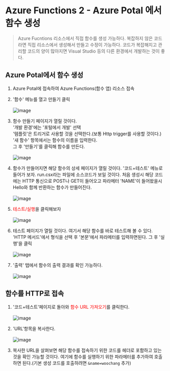 # Azure Functions 2 - Azure Potal 에서 함수 생성
> Azure Fucntions 리소스에서 직접 함수를 생성 가능하다. 복잡하지 않은 코드라면 직접 리소스에서 생성해서 만들고 수정이 가능하다. 코드가 복잡해지고 관리할 코드의 양이 많아지면 Visual Studio 등의 다른 환경에서 개발하는 것이 좋다. 

## Azure Potal에서 함수 생성
1. Azure Potal에 접속하여 Azure Functions(함수 앱) 리소스 접속

2. '함수' 메뉴를 열고 <span color:red>만들기</span> 클릭<br><br>![image](https://user-images.githubusercontent.com/39551265/167299085-7f119f1f-8a4d-4a06-a05d-fcb35ddc2e6f.png)<br>

3. 함수 만들기 페이지가 열릴 것이다.<br>'개발 환경'에는 '포털에서 개발' 선택<br>'템플릿'은 트리거로 사용할 것을 선택한다.(보통 Http trigger를 사용할 것이다.)<br>'새 함수' 항목에서는 함수의 이름을 입력한다.<br>그 후 '만들기'를 클릭해 함수를 만든다.<br><br>![image](https://user-images.githubusercontent.com/39551265/167299169-3a4b50c9-f358-42ea-8b97-0c1d2a237d1e.png)<br>

4. 함수가 만들어지면 해당 함수의 상세 페이지가 열릴 것이다. '코드+테스트' 메뉴로 들어가 보자. run.csx라는 파일에 소스코드가 보일 것이다. 처음 생성시 해당 코드에는 HTTP 통신으로 POST나 GET이 들어오고 파라메터 'NAME'이 들어왔을시 Hello와 함께 반환하는 함수가 만들어진다.<br><br>![image](https://user-images.githubusercontent.com/39551265/167299403-a45c0101-47da-427f-8cf5-62ef5af9f8d8.png)<br>

5. <span style="color:red">테스트/실행</span>을 클릭해보자<br><br>![image](https://user-images.githubusercontent.com/39551265/167299580-924333be-b303-4743-9f5d-a13bf3ede7c6.png)<br>

6. 테스트 페이지가 열릴 것이다. 여기서 해당 함수를 바로 테스트해 볼 수 있다. 'HTTP 메서드'에서 형식을 선택 후 '본문'에서 파라메터를 입력하면된다. 그 후 '실행'을 클릭<br><br>![image](https://user-images.githubusercontent.com/39551265/167299679-7561cf55-d3ef-42b9-9bbb-076b601abbdf.png)<br>

7. '출력' 탭에서 함수의 출력 결과를 확인 가능하다.<br><br>![image](https://user-images.githubusercontent.com/39551265/167300089-87789e04-c55a-4e1a-8482-d8d183ac100c.png)<br>

## 함수를 HTTP로 접속 
1. '코드+테스트'페이지로 돌아와 <span style="color:red">함수 URL 가져오기</span>를 클릭한다.<br><br>![image](https://user-images.githubusercontent.com/39551265/167300158-2a26c456-2945-4cda-a705-e5f400bd6db2.png)<br>

2. 'URL'항목을 복사한다.<br><br>![image](https://user-images.githubusercontent.com/39551265/167300244-e30fc8bd-c993-4d4f-b7b3-1d5f8d0115af.png)<br>

3. 복사한 URL을 살펴보면 해당 함수를 접속하기 위한 코드를 헤더로 포함하고 있는 것을 확인 가능할 것이다. 여기에 함수를 실행하기 위한 파라메터를 추가하여 호출하면 된다.(기본 생성 코드를 호출하려면 `&name=woochang` 추가)